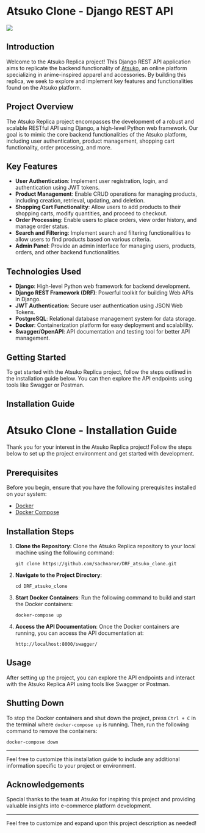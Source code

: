 
# Atsuko Clone - Django REST API

![](https://github.com/sachnaror/DRF-Atsuko-Clone/blob/main/DRF_atsuko_clone.png)


## Introduction
Welcome to the Atsuko Replica project! This Django REST API application aims to replicate the backend functionality of [Atsuko](https://atsuko.com/), an online platform specializing in anime-inspired apparel and accessories. By building this replica, we seek to explore and implement key features and functionalities found on the Atsuko platform.

## Project Overview
The Atsuko Replica project encompasses the development of a robust and scalable RESTful API using Django, a high-level Python web framework. Our goal is to mimic the core backend functionalities of the Atsuko platform, including user authentication, product management, shopping cart functionality, order processing, and more.

## Key Features
- **User Authentication**: Implement user registration, login, and authentication using JWT tokens.
- **Product Management**: Enable CRUD operations for managing products, including creation, retrieval, updating, and deletion.
- **Shopping Cart Functionality**: Allow users to add products to their shopping carts, modify quantities, and proceed to checkout.
- **Order Processing**: Enable users to place orders, view order history, and manage order status.
- **Search and Filtering**: Implement search and filtering functionalities to allow users to find products based on various criteria.
- **Admin Panel**: Provide an admin interface for managing users, products, orders, and other backend functionalities.

## Technologies Used
- **Django**: High-level Python web framework for backend development.
- **Django REST Framework (DRF)**: Powerful toolkit for building Web APIs in Django.
- **JWT Authentication**: Secure user authentication using JSON Web Tokens.
- **PostgreSQL**: Relational database management system for data storage.
- **Docker**: Containerization platform for easy deployment and scalability.
- **Swagger/OpenAPI**: API documentation and testing tool for better API management.

## Getting Started
To get started with the Atsuko Replica project, follow the steps outlined in the installation guide below. You can then explore the API endpoints using tools like Swagger or Postman.

## Installation Guide

# Atsuko Clone - Installation Guide

Thank you for your interest in the Atsuko Replica project! Follow the steps below to set up the project environment and get started with development.

## Prerequisites
Before you begin, ensure that you have the following prerequisites installed on your system:

- [Docker](https://www.docker.com/get-started)
- [Docker Compose](https://docs.docker.com/compose/install/)

## Installation Steps
1. **Clone the Repository**:
   Clone the Atsuko Replica repository to your local machine using the following command:
   ```
   git clone https://github.com/sachnaror/DRF_atsuko_clone.git
   ```

2. **Navigate to the Project Directory**:
   ```
   cd DRF_atsuko_clone
   ```

3. **Start Docker Containers**:
   Run the following command to build and start the Docker containers:
   ```
   docker-compose up
   ```

4. **Access the API Documentation**:
   Once the Docker containers are running, you can access the API documentation at:
   ```
   http://localhost:8000/swagger/
   ```

## Usage
After setting up the project, you can explore the API endpoints and interact with the Atsuko Replica API using tools like Swagger or Postman.

## Shutting Down
To stop the Docker containers and shut down the project, press `Ctrl + C` in the terminal where `docker-compose up` is running. Then, run the following command to remove the containers:
   ```
   docker-compose down
   ```

---

Feel free to customize this installation guide to include any additional information specific to your project or environment.


## Acknowledgements
Special thanks to the team at Atsuko for inspiring this project and providing valuable insights into e-commerce platform development.

---

Feel free to customize and expand upon this project description as needed!
